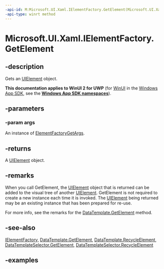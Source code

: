 ```yaml
---
-api-id: M:Microsoft.UI.Xaml.IElementFactory.GetElement(Microsoft.UI.Xaml.ElementFactoryGetArgs)
-api-type: winrt method
---
```


<!-- Method syntax.
public UIElement IElementFactory.GetElement(ElementFactoryGetArgs args)
-->

# Microsoft.UI.Xaml.IElementFactory.GetElement

## -description

Gets an [UIElement](uielement.md) object.

**This documentation applies to WinUI 2 for UWP** (for [WinUI](/windows/apps/winui/winui3/) in the [Windows App SDK](/windows/apps/windows-app-sdk/), see the **[Windows App SDK namespaces](/windows/windows-app-sdk/api/winrt/)**).

## -parameters

### -param args

An instance of [ElementFactoryGetArgs](elementfactorygetargs.md).

## -returns

A [UIElement](uielement.md) object.

## -remarks

When you call GetElement, the [UIElement](uielement.md) object that is returned can be added to the visual tree of another [UIElement](uielement.md). GetElement is not required to create a new instance each time it is invoked. The [UIElement](uielement.md) being returned may be an existing instance that has been prepared for re-use.  

For more info, see the remarks for the [DataTemplate.GetElement](datatemplate_getelement_445960756.md) method.

## -see-also

[IElementFactory](ielementfactory.md), [DataTemplate.GetElement](/uwp/api/windows.ui.xaml.datatemplate.getelement), [DataTemplate.RecycleElement](/uwp/api/windows.ui.xaml.datatemplate.recycleelement), [DataTemplateSelector.GetElement](/uwp/api/windows.ui.xaml.controls.datatemplateselector.getelement), [DataTemplateSelector.RecycleElement](/uwp/api/windows.ui.xaml.controls.datatemplateselector.recycleelement)

## -examples
